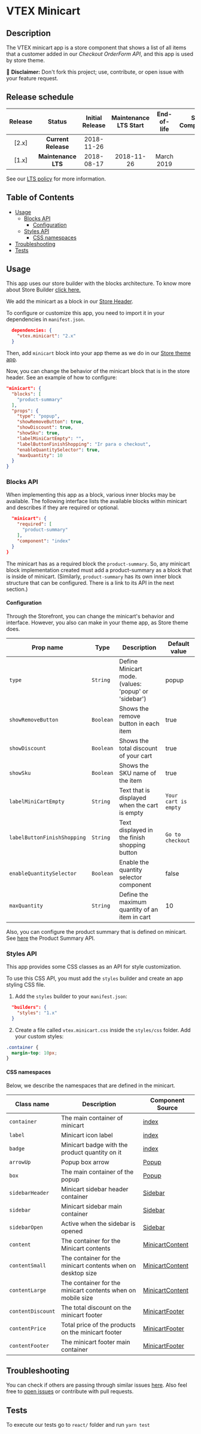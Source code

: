 VTEX Minicart
=====

## Description
The VTEX minicart app is a store component that shows a list of all items that a customer added in our _Checkout OrderForm API_, and this app is used by store theme.

:loudspeaker: **Disclaimer:** Don't fork this project; use, contribute, or open issue with your feature request.

## Release schedule
| Release  | Status              | Initial Release | Maintenance LTS Start | End-of-life | Store Compatibility
| :--:     | :---:               |  :---:          | :---:                 | :---:       | :---: 
| [2.x]    | **Current Release** |  2018-11-26     |                       |             | 2.x
| [1.x]    | **Maintenance LTS** |  2018-08-17     | 2018-11-26            | March 2019  | 1.x

See our [LTS policy](https://github.com/vtex-apps/awesome-io#lts-policy) for more information.

## Table of Contents
- [Usage](#usage)
  - [Blocks API](#blocks-api)
    - [Configuration](#configuration)
  - [Styles API](#styles-api)
    - [CSS namespaces](#css-namespaces)
- [Troubleshooting](#troubleshooting)
- [Tests](#tests)

## Usage

This app uses our store builder with the blocks architecture. To know more about Store Builder [click here.](https://help.vtex.com/en/tutorial/understanding-storebuilder-and-stylesbuilder#structuring-and-configuring-our-store-with-object-object)

We add the minicart as a block in our [Store Header](https://github.com/vtex-apps/store-header/blob/master/store/interfaces.json).

To configure or customize this app, you need to import it in your dependencies in `manifest.json`.

```json
  dependencies: {
    "vtex.minicart": "2.x"
  }
```

Then, add `minicart` block into your app theme as we do in our [Store theme app](https://github.com/vtex-apps/store-theme/blob/master/store/blocks.json). 

Now, you can change the behavior of the minicart block that is in the store header. See an example of how to configure: 
```json
"minicart": {
  "blocks": [
    "product-summary"
  ],
  "props": {
    "type": "popup",
    "showRemoveButton": true,
    "showDiscount": true,
    "showSku": true,
    "labelMiniCartEmpty": "",
    "labelButtonFinishShopping": "Ir para o checkout",
    "enableQuantitySelector": true,
    "maxQuantity": 10
  }
}
```
### Blocks API

When implementing this app as a block, various inner blocks may be available. The following interface lists the available blocks within minicart and describes if they are required or optional.

```json
  "minicart": {
    "required": [
      "product-summary"
    ],
    "component": "index"
  }
}
```
The minicart has as a required block the `product-summary`. So, any minicart block implementation created must add a product-summary as a block that is inside of minicart. (Similarly, `product-summary` has its own inner block structure that can be configured. There is a link to its API in the next section.)

#### Configuration 
Through the Storefront, you can change the minicart's behavior and interface. However, you also can make in your theme app, as Store theme does.

| Prop name                   | Type       | Description                                             | Default value |
| --------------------------- | ---------- | --------------------------------------------------------| ------------- |
| `type`                      | `String`   | Define Minicart mode. (values: 'popup' or 'sidebar')    | popup
| `showRemoveButton`          | `Boolean`  | Shows the remove button in each item                    | true
| `showDiscount`              | `Boolean`  | Shows the total discount of your cart                   | true
| `showSku`                   | `Boolean`  | Shows the SKU name of the item                          | true
| `labelMiniCartEmpty`        | `String`   | Text that is displayed when the cart is empty           | `Your cart is empty`
| `labelButtonFinishShopping` | `String`   | Text displayed in the finish shopping button            | `Go to checkout`
| `enableQuantitySelector`    | `Boolean`  | Enable the quantity selector component                  | false
| `maxQuantity`               | `String`   | Define the maximum quantity of an item in cart          | 10

Also, you can configure the product summary that is defined on minicart. See [here](https://github.com/vtex-apps/product-summary/blob/master/README.md#configuration) the Product Summary API. 

### Styles API

This app provides some CSS classes as an API for style customization.

To use this CSS API, you must add the `styles` builder and create an app styling CSS file.

1. Add the `styles` builder to your `manifest.json`:

```json
  "builders": {
    "styles": "1.x"
  }
```

2. Create a file called `vtex.minicart.css` inside the `styles/css` folder. Add your custom styles:

```css
.container {
  margin-top: 10px;
}
```
#### CSS namespaces
Below, we describe the namespaces that are defined in the minicart.

Class name        | Description                    | Component Source        
----------------- | ------------------------------ | ------------------------
`container`       | The main container of minicart | [index](/react/index.js)
`label`           | Minicart icon label | [index](/react/index.js)
`badge`           | Minicart badge with the product quantity on it | [index](/react/index.js)
`arrowUp`         | Popup box arrow | [Popup](/react/components/Popup.js)
`box`             | The main container of the popup | [Popup](/react/components/Popup.js)
`sidebarHeader`   | Minicart sidebar header container | [Sidebar](/react/components/Sidebar.js)
`sidebar`         | Minicart sidebar main container | [Sidebar](/react/components/Sidebar.js)
`sidebarOpen`     | Active when the sidebar is opened | [Sidebar](/react/components/Sidebar.js)
`content`         | The container for the Minicart contents | [MinicartContent](/react/components/MinicartContent.js)
`contentSmall`    | The container for the minicart contents when on desktop size | [MinicartContent](/react/components/MinicartContent.js)
`contentLarge`    | The container for the minicart contents when on mobile size | [MinicartContent](/react/components/MinicartContent.js)
`contentDiscount` | The total discount on the minicart footer | [MinicartFooter](/react/components/MinicartFooter.js)
`contentPrice`    | Total price of the products on the minicart footer | [MinicartFooter](/react/components/MinicartFooter.js)
`contentFooter`   | The minicart footer main container | [MinicartFooter](/react/components/MinicartFooter.js)


## Troubleshooting
You can check if others are passing through similar issues [here](https://github.com/vtex-apps/minicart/issues). Also feel free to [open issues](https://github.com/vtex-apps/minicart/issues/new) or contribute with pull requests.

## Tests
To execute our tests go to `react/` folder and run `yarn test` 
